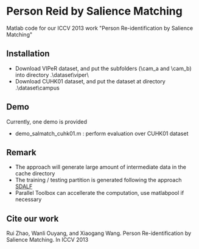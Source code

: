 Person Reid by Salience Matching
=========================

Matlab code for our ICCV 2013 work "Person Re-identification by Salience Matching" 


Installation
------------
- Download VIPeR dataset, and put the subfolders (\cam_a and \cam_b) into directory .\dataset\viper\
- Download CUHK01 dataset, and put the dataset at directory .\dataset\campus

Demo
----
Currently, one demo is provided

- demo_salmatch_cuhk01.m : perform evaluation over CUHK01 dataset

Remark
------
- The approach will generate large amount of intermediate data in the cache directory
- The training / testing partition is generated following the approach [SDALF](http://www.lorisbazzani.info/code-datasets/sdalf-descriptor/) 
- Parallel Toolbox can accellerate the computation, use matlabpool if necessary

Cite our work
-------------
Rui Zhao, Wanli Ouyang, and Xiaogang Wang. Person Re-identification by Salience Matching. In ICCV 2013

